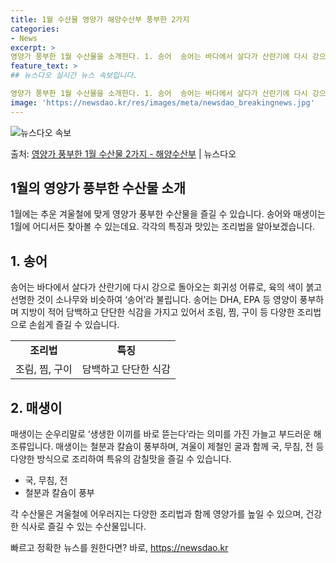 ```yaml
---
title: 1월 수산물 영양가 해양수산부 풍부한 2가지
categories:
- News
excerpt: >
영양가 풍부한 1월 수산물을 소개한다. 1. 송어  송어는 바다에서 살다가 산란기에 다시 강으로 돌아오는 회…
feature_text: >
## 뉴스다오 실시간 뉴스 속보입니다.

영양가 풍부한 1월 수산물을 소개한다. 1. 송어  송어는 바다에서 살다가 산란기에 다시 강으로 돌아오는 회…
image: 'https://newsdao.kr/res/images/meta/newsdao_breakingnews.jpg'
---
```


![뉴스다오 속보](https://newsdao.kr/res/images/meta/newsdao_breakingnews.jpg)

<p>출처: <a href="https://newsdao.kr/2953" rel="dofollow">영양가 풍부한 1월 수산물 2가지 - 해양수산부</a> | 뉴스다오</p>

<h2 data-ke-size="size26">1월의 영양가 풍부한 수산물 소개</h2>
<p data-ke-size="size16">1월에는 추운 겨울철에 맞게 영양가 풍부한 수산물을 즐길 수 있습니다. 송어와 매생이는 1월에 어디서든 찾아볼 수 있는데요. 각각의 특징과 맛있는 조리법을 알아보겠습니다.</p>

<h2 data-ke-size="size24">1. 송어</h2>
<p data-ke-size="size16">송어는 바다에서 살다가 산란기에 다시 강으로 돌아오는 회귀성 어류로, 육의 색이 붉고 선명한 것이 소나무와 비슷하여 ‘송어’라 불립니다. 송어는 DHA, EPA 등 영양이 풍부하며 지방이 적어 담백하고 단단한 식감을 가지고 있어서 조림, 찜, 구이 등 다양한 조리법으로 손쉽게 즐길 수 있습니다.</p>

<table>
	<tr>
		<td style="text-align: center; height: 17px;"><b>조리법</b></td>
		<td style="text-align: center; height: 17px;"><b>특징</b></td>
	</tr>
	<tr>
		<td style="text-align: left; height: 17px;">조림, 찜, 구이</td>
		<td style="text-align: left; height: 17px;">담백하고 단단한 식감</td>
	</tr>
</table>

<h2 data-ke-size="size24">2. 매생이</h2>
<p data-ke-size="size16">매생이는 순우리말로 ‘생생한 이끼를 바로 뜯는다’라는 의미를 가진 가늘고 부드러운 해조류입니다. 매생이는 철분과 칼슘이 풍부하며, 겨울이 제철인 굴과 함께 국, 무침, 전 등 다양한 방식으로 조리하여 특유의 감칠맛을 즐길 수 있습니다.</p>

<ul>
	<li>국, 무침, 전</li>
	<li>철분과 칼슘이 풍부</li>
</ul>

<p data-ke-size="size16">각 수산물은 겨울철에 어우러지는 다양한 조리법과 함께 영양가를 높일 수 있으며, 건강한 식사로 즐길 수 있는 수산물입니다.</p>
<p data-ke-size="size16"></p> 

빠르고 정확한 뉴스를 원한다면? 바로, <a href="https://newsdao.kr" rel="dofollow">https://newsdao.kr</a>


    
